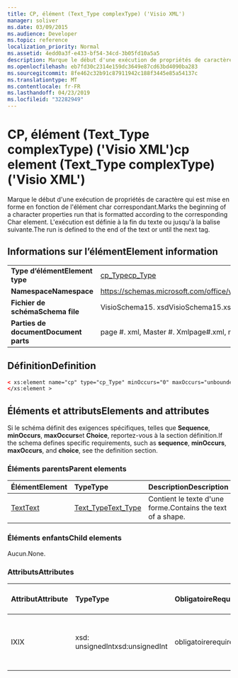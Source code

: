 ```yaml
---
title: CP, élément (Text_Type complexType) ('Visio XML')
manager: soliver
ms.date: 03/09/2015
ms.audience: Developer
ms.topic: reference
localization_priority: Normal
ms.assetid: 4edd0a3f-e433-bf54-34cd-3b05fd10a5a5
description: Marque le début d'une exécution de propriétés de caractère qui est mise en forme en fonction de l'élément char correspondant. L'exécution est définie à la fin du texte ou jusqu'à la balise suivante.
ms.openlocfilehash: eb7fd30c2314e159dc3649e87cd63bd4090ba283
ms.sourcegitcommit: 8fe462c32b91c87911942c188f3445e85a54137c
ms.translationtype: MT
ms.contentlocale: fr-FR
ms.lasthandoff: 04/23/2019
ms.locfileid: "32282949"
---
```

# <a name="cp-element-texttype-complextype-visio-xml"></a><span data-ttu-id="a28ab-104">CP, élément (Text_Type complexType) ('Visio XML')</span><span class="sxs-lookup"><span data-stu-id="a28ab-104">cp element (Text_Type complexType) ('Visio XML')</span></span>

<span data-ttu-id="a28ab-105">Marque le début d'une exécution de propriétés de caractère qui est mise en forme en fonction de l'élément char correspondant.</span><span class="sxs-lookup"><span data-stu-id="a28ab-105">Marks the beginning of a character properties run that is formatted according to the corresponding Char element.</span></span> <span data-ttu-id="a28ab-106">L'exécution est définie à la fin du texte ou jusqu'à la balise suivante.</span><span class="sxs-lookup"><span data-stu-id="a28ab-106">The run is defined to the end of the text or until the next tag.</span></span>
  
## <a name="element-information"></a><span data-ttu-id="a28ab-107">Informations sur l’élément</span><span class="sxs-lookup"><span data-stu-id="a28ab-107">Element information</span></span>

|||
|:-----|:-----|
|<span data-ttu-id="a28ab-108">**Type d’élément**</span><span class="sxs-lookup"><span data-stu-id="a28ab-108">**Element type**</span></span> <br/> |[<span data-ttu-id="a28ab-109">cp_Type</span><span class="sxs-lookup"><span data-stu-id="a28ab-109">cp_Type</span></span>](cp_type-complextypevisio-xml.md) <br/> |
|<span data-ttu-id="a28ab-110">**Namespace**</span><span class="sxs-lookup"><span data-stu-id="a28ab-110">**Namespace**</span></span> <br/> |https://schemas.microsoft.com/office/visio/2012/main  <br/> |
|<span data-ttu-id="a28ab-111">**Fichier de schéma**</span><span class="sxs-lookup"><span data-stu-id="a28ab-111">**Schema file**</span></span> <br/> |<span data-ttu-id="a28ab-112">VisioSchema15. xsd</span><span class="sxs-lookup"><span data-stu-id="a28ab-112">VisioSchema15.xsd</span></span>  <br/> |
|<span data-ttu-id="a28ab-113">**Parties de document**</span><span class="sxs-lookup"><span data-stu-id="a28ab-113">**Document parts**</span></span> <br/> |<span data-ttu-id="a28ab-114">page #. xml, Master #. Xml</span><span class="sxs-lookup"><span data-stu-id="a28ab-114">page#.xml, master#.xml</span></span>  <br/> |
   
## <a name="definition"></a><span data-ttu-id="a28ab-115">Définition</span><span class="sxs-lookup"><span data-stu-id="a28ab-115">Definition</span></span>

```XML
< xs:element name="cp" type="cp_Type" minOccurs="0" maxOccurs="unbounded" >
</xs:element >
```

## <a name="elements-and-attributes"></a><span data-ttu-id="a28ab-116">Éléments et attributs</span><span class="sxs-lookup"><span data-stu-id="a28ab-116">Elements and attributes</span></span>

<span data-ttu-id="a28ab-117">Si le schéma définit des exigences spécifiques, telles que **Sequence**, **minOccurs**, **maxOccurs**et **Choice**, reportez-vous à la section définition.</span><span class="sxs-lookup"><span data-stu-id="a28ab-117">If the schema defines specific requirements, such as **sequence**, **minOccurs**, **maxOccurs**, and **choice**, see the definition section.</span></span> 
  
### <a name="parent-elements"></a><span data-ttu-id="a28ab-118">Éléments parents</span><span class="sxs-lookup"><span data-stu-id="a28ab-118">Parent elements</span></span>

|<span data-ttu-id="a28ab-119">**Élément**</span><span class="sxs-lookup"><span data-stu-id="a28ab-119">**Element**</span></span>|<span data-ttu-id="a28ab-120">**Type**</span><span class="sxs-lookup"><span data-stu-id="a28ab-120">**Type**</span></span>|<span data-ttu-id="a28ab-121">**Description**</span><span class="sxs-lookup"><span data-stu-id="a28ab-121">**Description**</span></span>|
|:-----|:-----|:-----|
|[<span data-ttu-id="a28ab-122">Text</span><span class="sxs-lookup"><span data-stu-id="a28ab-122">Text</span></span>](text-element-shapesheet_type-complextypevisio-xml.md) <br/> |[<span data-ttu-id="a28ab-123">Text_Type</span><span class="sxs-lookup"><span data-stu-id="a28ab-123">Text_Type</span></span>](text_type-complextypevisio-xml.md) <br/> |<span data-ttu-id="a28ab-124">Contient le texte d'une forme.</span><span class="sxs-lookup"><span data-stu-id="a28ab-124">Contains the text of a shape.</span></span>  <br/> |
   
### <a name="child-elements"></a><span data-ttu-id="a28ab-125">Éléments enfants</span><span class="sxs-lookup"><span data-stu-id="a28ab-125">Child elements</span></span>

<span data-ttu-id="a28ab-126">Aucun.</span><span class="sxs-lookup"><span data-stu-id="a28ab-126">None.</span></span>
  
### <a name="attributes"></a><span data-ttu-id="a28ab-127">Attributs</span><span class="sxs-lookup"><span data-stu-id="a28ab-127">Attributes</span></span>

|<span data-ttu-id="a28ab-128">**Attribut**</span><span class="sxs-lookup"><span data-stu-id="a28ab-128">**Attribute**</span></span>|<span data-ttu-id="a28ab-129">**Type**</span><span class="sxs-lookup"><span data-stu-id="a28ab-129">**Type**</span></span>|<span data-ttu-id="a28ab-130">**Obligatoire**</span><span class="sxs-lookup"><span data-stu-id="a28ab-130">**Required**</span></span>|<span data-ttu-id="a28ab-131">**Description**</span><span class="sxs-lookup"><span data-stu-id="a28ab-131">**Description**</span></span>|<span data-ttu-id="a28ab-132">**Valeurs possibles**</span><span class="sxs-lookup"><span data-stu-id="a28ab-132">**Possible values**</span></span>|
|:-----|:-----|:-----|:-----|:-----|
|<span data-ttu-id="a28ab-133">IX</span><span class="sxs-lookup"><span data-stu-id="a28ab-133">IX</span></span>  <br/> |<span data-ttu-id="a28ab-134">xsd: unsignedInt</span><span class="sxs-lookup"><span data-stu-id="a28ab-134">xsd:unsignedInt</span></span>  <br/> |<span data-ttu-id="a28ab-135">obligatoire</span><span class="sxs-lookup"><span data-stu-id="a28ab-135">required</span></span>  <br/> |<span data-ttu-id="a28ab-136">Index de l'élément char représenté par cette propriété.</span><span class="sxs-lookup"><span data-stu-id="a28ab-136">The Char element index that this property run represents.</span></span>  <br/> |<span data-ttu-id="a28ab-137">Valeurs du type xsd: unsignedInt.</span><span class="sxs-lookup"><span data-stu-id="a28ab-137">Values of the xsd:unsignedInt type.</span></span>  <br/> |
   

